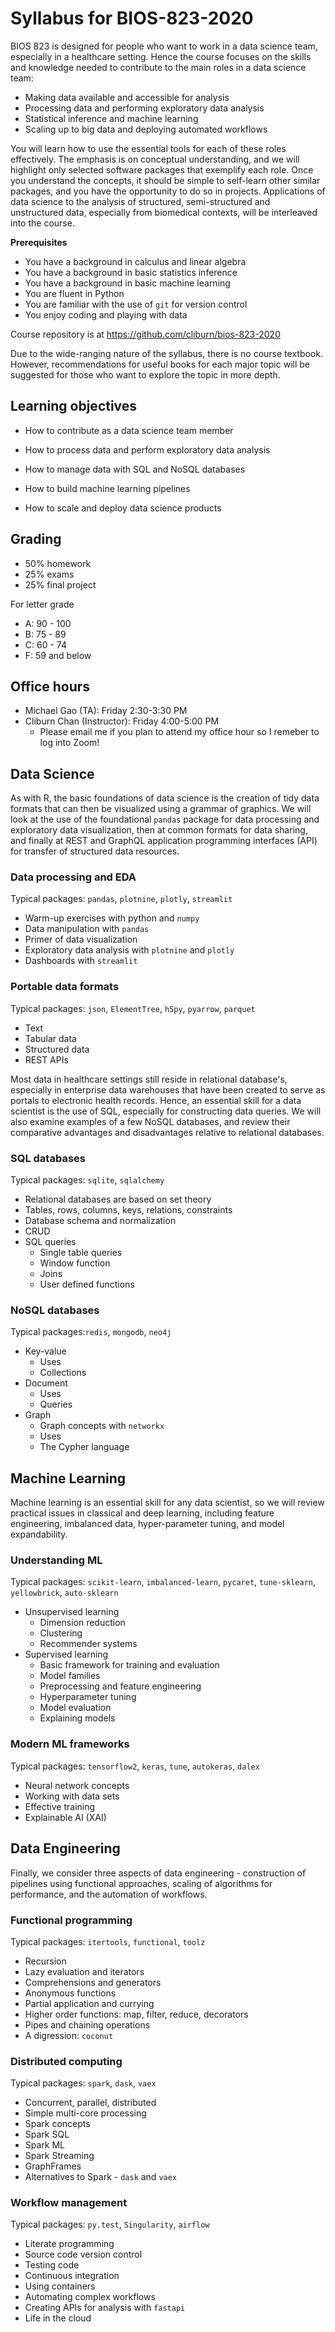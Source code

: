 # Syllabus for BIOS-823-2020

BIOS 823 is designed for people who want to work in a data science team, especially in a healthcare setting. Hence the course focuses on the skills and knowledge needed to contribute to the main roles in a data science team:

- Making data available and accessible for analysis
- Processing data and performing exploratory data analysis
- Statistical inference and machine learning
- Scaling up to big data and deploying automated workflows

You will learn how to use the essential tools for each of these roles effectively. The emphasis is on conceptual understanding, and we will highlight only selected software packages that exemplify each role. Once you understand the concepts, it should be simple to self-learn other similar packages, and you have the opportunity to do so in projects. Applications of data science to the analysis of structured, semi-structured and unstructured data, especially from biomedical contexts, will be interleaved into the course. 

**Prerequisites**

- You have a background in calculus and linear algebra
- You have a background in basic statistics inference
- You have a background in basic machine learning
- You are fluent in Python
- You are familiar with the use of `git` for version control
- You enjoy coding and playing with data

Course repository is at https://github.com/cliburn/bios-823-2020

Due to the wide-ranging nature of the syllabus, there is no course textbook. However, recommendations for useful books for each major topic will be suggested for those who want to explore the topic in more depth.

## Learning objectives

- How to contribute as a data science team member

- How to process data and perform exploratory data analysis
- How to manage data with SQL and NoSQL databases
- How to build machine learning pipelines
- How to scale and deploy data science products

## Grading

- 50% homework
- 25% exams
- 25% final project

For letter grade

- A: 90 - 100
- B: 75 - 89
- C: 60 - 74
- F: 59 and below

## Office hours

- Michael Gao (TA): Friday 2:30-3:30 PM
- Cliburn Chan (Instructor): Friday 4:00-5:00 PM
  - Please email me if you plan to attend my office hour so I remeber to log into Zoom! 

## Data Science

As with R, the basic foundations of data science is the creation of tidy data formats that can then be visualized using a grammar of graphics. We will look at the use of the foundational `pandas` package for data processing and exploratory data visualization, then at common formats for data sharing, and finally at REST and GraphQL application programming interfaces (API) for transfer of structured data resources.

### Data processing and EDA

Typical packages: `pandas`, `plotnine`, `plotly`, `streamlit`

- Warm-up exercises with python and `numpy`
- Data manipulation with `pandas`
- Primer of data visualization
- Exploratory data analysis with `plotnine` and `plotly`
- Dashboards with `streamlit`

### Portable data formats

Typical packages: `json`, `ElementTree`, `h5py`, `pyarrow`, `parquet`

- Text
- Tabular data
- Structured data
- REST APIs

Most data in healthcare settings still reside in relational database's, especially in enterprise data warehouses that have been created to serve as portals to electronic health records. Hence, an essential skill for a data scientist is the use of SQL, especially for constructing data queries. We will also examine examples of a few NoSQL databases, and review their comparative advantages and disadvantages relative to relational databases.

### SQL databases

Typical packages: `sqlite`, `sqlalchemy`

- Relational databases are based on set theory
- Tables, rows, columns, keys, relations, constraints
- Database schema and normalization
- CRUD
- SQL queries
    - Single table queries
    - Window function
    - Joins
    - User defined functions

### NoSQL databases

Typical packages:`redis`, `mongodb`, `neo4j`

- Key-value
    - Uses
    - Collections
- Document 
    - Uses
    - Queries
- Graph 
    - Graph concepts with `networkx`
    - Uses
    - The Cypher language

## Machine Learning

Machine learning is an essential skill for any data scientist, so we will review practical issues in classical and deep learning, including feature engineering, imbalanced data, hyper-parameter tuning, and model expandability.

### Understanding ML

Typical packages: `scikit-learn`, `imbalanced-learn`, `pycaret`, `tune-sklearn`,  `yellowbrick`, `auto-sklearn`

- Unsupervised learning
    - Dimension reduction
    - Clustering
    - Recommender systems
- Supervised learning
    - Basic framework for training and evaluation
    - Model families
    - Preprocessing and feature engineering
    - Hyperparameter tuning
    - Model evaluation
    - Explaining models


### Modern ML frameworks

Typical packages: `tensorflow2`, `keras`, `tune`, `autokeras`, `dalex`

- Neural network concepts
- Working with data sets
- Effective training 
- Explainable AI (XAI)

## Data Engineering

Finally, we consider three aspects of data engineering - construction of pipelines using functional approaches, scaling of algorithms for performance, and the automation of workflows.

### Functional programming

Typical packages: `itertools`, `functional`, `toolz`

- Recursion
- Lazy evaluation and iterators
- Comprehensions and generators
- Anonymous functions
- Partial application and currying
- Higher order functions: map, filter, reduce, decorators
- Pipes and chaining operations
- A digression: `coconut`

### Distributed computing

Typical packages: `spark`, `dask`, `vaex`

- Concurrent, parallel, distributed
- Simple multi-core processing
- Spark concepts
- Spark SQL
- Spark ML
- Spark Streaming
- GraphFrames
- Alternatives to Spark - `dask` and `vaex`

### Workflow management

Typical packages: `py.test`, `Singularity`, `airflow`

- Literate programming
- Source code version control
- Testing code
- Continuous integration
- Using containers
- Automating complex workflows
- Creating APIs for analysis with `fastapi`
- Life in the cloud